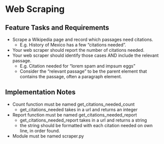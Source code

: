 # Web Scraping




## Feature Tasks and Requirements
* Scrape a Wikipedia page and record which passages need citations.
    * E.g. History of Mexico has a few “citations needed”.
* Your web scraper should report the number of citations needed.
* Your web scraper should identify those cases AND include the relevant passage.
    * E.g. Citation needed for “lorem spam and impsum eggs”
    * Consider the “relevant passage” to be the parent element that contains the passage, often a paragraph element.
## Implementation Notes
* Count function must be named get_citations_needed_count
    * get_citations_needed takes in a url and returns an integer
* Report function must be named get_citations_needed_report
    * get_citations_needed_report takes in a url and returns a string
    * the string should be formatted with each citation needed on own line, in order found.
* Module must be named scraper.py
